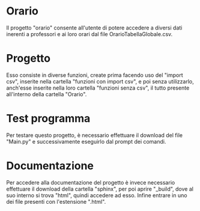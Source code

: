 # Orario
Il progetto "orario" consente all'utente di potere accedere a diversi dati inerenti a professori e ai loro orari dal file OrarioTabellaGlobale.csv.
# Progetto
Esso consiste in diverse funzioni, create prima facendo uso del "import csv", inserite nella cartella "funzioni con import csv", e poi senza utilizzarlo, anch'esse inserite nella loro cartella "funzioni senza csv", il tutto presente all'interno della cartella "Orario".
# Test programma
Per testare questo progetto, è necessario effettuare il download del file "Main.py" e successivamente eseguirlo dal prompt dei comandi. 
# Documentazione
Per accedere alla documentazione del progetto è invece necessario effettuare il download della cartella "sphinx", per poi aprire "_build", dove al suo interno si trova "html", quindi accedere ad esso. Infine entrare in uno dei file presenti con l'estensione ".html".
